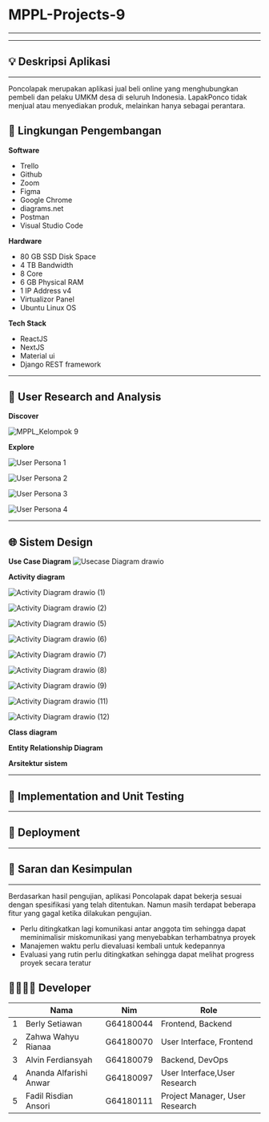 # MPPL-Projects-9
---

---

## 💡 Deskripsi Aplikasi

---
Poncolapak merupakan aplikasi jual beli online yang menghubungkan pembeli dan pelaku UMKM desa di seluruh Indonesia. LapakPonco tidak menjual atau menyediakan produk, melainkan hanya sebagai perantara. 

## 🚧 Lingkungan Pengembangan

__Software__
* Trello
* Github
* Zoom
* Figma
* Google Chrome
* diagrams.net
* Postman
* Visual Studio Code

__Hardware__
* 80 GB SSD Disk Space
* 4 TB Bandwidth
* 8 Core
* 6 GB Physical RAM
* 1 IP Address v4
* Virtualizor Panel
* Ubuntu Linux OS

__Tech Stack__
* ReactJS
* NextJS
* Material ui
* Django REST framework 
---

## 🙋 User Research and Analysis
**Discover**

![MPPL_Kelompok 9 ](https://user-images.githubusercontent.com/61318031/144690481-deb08c4d-e0c4-47c1-ad67-47302d275b0f.png)

**Explore** 

![User Persona 1](https://user-images.githubusercontent.com/61318031/144021037-429e383f-47f2-4005-ba79-f799350b5d5d.png)

![User Persona 2](https://user-images.githubusercontent.com/61318031/144026019-27740c9c-42b4-4fd2-8a1c-47b95044d104.png)

![User Persona 3](https://user-images.githubusercontent.com/61318031/144218183-3174a509-00dc-4a4c-8ca0-ecf2ccd2db61.png)

![User Persona 4](https://user-images.githubusercontent.com/61318031/144218238-e1699dab-77c1-4d26-8c8a-1ae845ec59ed.png)

---

## 🌐 Sistem Design

**Use Case Diagram** 
![Usecase Diagram drawio](https://user-images.githubusercontent.com/61318031/144690634-7b68ff65-cf17-41c4-a981-5d7fa97bb6ad.png)

 **Activity diagram** 
 
![Activity Diagram drawio (1)](https://user-images.githubusercontent.com/61318031/144690667-0e5eed3c-493c-4127-92d8-045f35d54887.png)

![Activity Diagram drawio (2)](https://user-images.githubusercontent.com/61318031/144690962-6f11c8af-9ce8-417c-ab70-064af461dd11.png)

![Activity Diagram drawio (5)](https://user-images.githubusercontent.com/61318031/144691154-887c9e8c-62e2-49ff-ac43-4224e9d79928.png)

![Activity Diagram drawio (6)](https://user-images.githubusercontent.com/61318031/144691193-74504ec8-225f-4cee-bd11-19204ef095fb.png)

![Activity Diagram drawio (7)](https://user-images.githubusercontent.com/61318031/144691250-92f5e758-3ea5-4b67-80f2-caeea52298a8.png)

![Activity Diagram drawio (8)](https://user-images.githubusercontent.com/61318031/144691277-49286f3c-fbd3-4564-a1ec-045447be33f4.png)

![Activity Diagram drawio (9)](https://user-images.githubusercontent.com/61318031/144691334-4be41e50-ea25-4bfc-93c8-835a953996cb.png)

![Activity Diagram drawio (11)](https://user-images.githubusercontent.com/61318031/144691344-20517785-d796-4c51-9125-49ed2c46caaf.png)

![Activity Diagram drawio (12)](https://user-images.githubusercontent.com/61318031/144691349-e32ca600-3777-4120-ba6f-bdd7e047a660.png)

 **Class diagram**

 **Entity Relationship Diagram** 

 **Arsitektur sistem** 
 
---

## 👾 Implementation and Unit Testing

---


## 🚀 Deployment

---

## 💬 Saran dan Kesimpulan
---
Berdasarkan hasil pengujian, aplikasi Poncolapak dapat bekerja sesuai dengan spesifikasi yang telah ditentukan. Namun masih terdapat beberapa fitur yang gagal ketika dilakukan pengujian.

* Perlu ditingkatkan lagi komunikasi antar anggota tim sehingga dapat meminimalisir miskomunikasi yang menyebabkan terhambatnya proyek
* Manajemen waktu perlu dievaluasi kembali untuk kedepannya
* Evaluasi yang rutin perlu ditingkatkan sehingga dapat melihat progress proyek secara teratur


## 👨‍👩‍👦‍👦 Developer
<table>
    <thead>
        <tr>
            <th></th>
            <th>Nama</th>
            <th>Nim</th>
            <th>Role</th>
        </tr>
    </thead>
    <tbody>
        <tr>
            <td>1</td>
            <td>Berly Setiawan</td>
            <td>G64180044</td>
            <td>Frontend, Backend</td>
        </tr>
        <tr>
            <td>2</td>
            <td>Zahwa Wahyu Rianaa</td>
            <td>G64180070</td>
            <td>User Interface, Frontend</td>
        </tr>
        <tr>
            <td>3</td>
            <td>Alvin Ferdiansyah</td>
            <td>G64180079</td>
            <td>Backend, DevOps</td>
        </tr>
        <tr>
            <td>4</td>
            <td>Ananda Alfarishi Anwar</td>
            <td>G64180097</td>
            <td>User Interface,User Research</td>
        </tr>
        <tr>
            <td>5</td>
            <td>Fadil Risdian Ansori</td>
            <td>G64180111</td>
            <td>Project Manager, User Research</td>
        </tr>
    </tbody>
</table>
